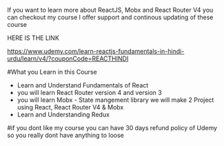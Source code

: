 If you want to learn more about ReactJS, Mobx and React Router V4 you can checkout my course I offer support and continous updating of these course

HERE IS THE LINK 

https://www.udemy.com/learn-reactjs-fundamentals-in-hindi-urdu/learn/v4/?couponCode=REACTHINDI

#What you Learn in this Course

- Learn and Understand Fundamentals of React
- you will learn React Router version 4 and version 3
- you will learn Mobx - State mangement library we will make 2 Project using React, React Router V4 & Mobx
- Learn and Understanding Redux

#if you dont like my course you can have 30 days refund policy of Udemy so you really dont have anything to loose
